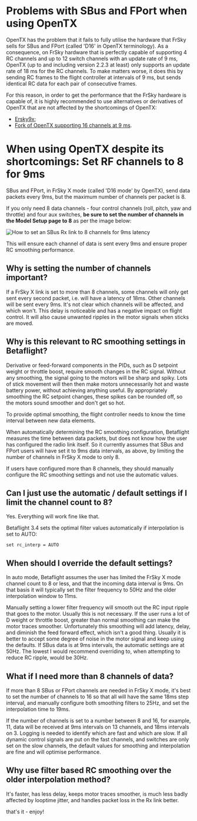 # Problems with SBus and FPort when using OpenTX

OpenTX has the problem that it fails to fully utilise the hardware that FrSky sells for SBus and FPort (called 'D16' in OpenTX terminology). As a consequence, on FrSky hardware that is perfectly capable of supporting 4 RC channels and up to 12 switch channels with an update rate of 9 ms, OpenTX (up to and including version 2.2.3 at least) only supports an update rate of 18 ms for the RC channels. To make matters worse, it does this by sending RC frames to the flight controller at intervals of 9 ms, but sends identical RC data for each pair of consecutive frames.

For this reason, in order to get the performance that the FrSky hardware is capable of, it is highly recommended to use alternatives or derivatives of OpenTX that are not affected by the shortcomings of OpenTX:

- [Ersky9x](http://www.er9x.com/);
- [Fork of OpenTX supporting 16 channels at 9 ms](https://github.com/mikeller/opentx/releases).

# When using OpenTX despite its shortcomings: Set RF channels to 8 for 9ms

SBus and FPort, in FrSky X mode (called 'D16 mode' by OpenTX), send data packets every 9ms, but the maximum number of channels per packet is 8.

If you only need 8 data channels - four control channels (roll, pitch, yaw and throttle) and four aux switches, **be sure to set the number of channels in the Model Setup page to 8** as per the image below:

![How to set an SBus Rx link to 8 channels for 9ms latency](https://betaflight.com/assets/img/D16_8_Channels.jpg)

This will ensure each channel of data is sent every 9ms and ensure proper RC smoothing performance.

## Why is setting the number of channels important?

If a FrSky X link is set to more than 8 channels, some channels will only get sent every second packet, i.e. will have a latency of 18ms. Other channels will be sent every 9ms. It's not clear which channels will be affected, and which won't. This delay is noticeable and has a negative impact on flight control. It will also cause unwanted ripples in the motor signals when sticks are moved.

## Why is this relevant to RC smoothing settings in Betaflight?

Derivative or feed-forward components in the PIDs, such as D setpoint weight or throttle boost, require smooth changes in the RC signal. Without any smoothing, the signal going to the motors will be sharp and spiky. Lots of stick movement will then then make motors unnecessarily hot and waste battery power, without achieving anything useful. By appropriately smoothing the RC setpoint changes, these spikes can be rounded off, so the motors sound smoother and don't get so hot.

To provide optimal smoothing, the flight controller needs to know the time interval between new data elements.

When automatically determining the RC smoothing configuration, Betaflight measures the time between data packets, but does not know how the user has configured the radio link itself. So it currently assumes that SBus and FPort users will have set it to 9ms data intervals, as above, by limiting the number of channels in FrSky X mode to only 8.

If users have configured more than 8 channels, they should manually configure the RC smoothing settings and not use the automatic values.

## Can I just use the automatic / default settings if I limit the channel count to 8?

Yes. Everything will work fine like that.

Betaflight 3.4 sets the optimal filter values automatically if interpolation is set to AUTO:

`set rc_interp = AUTO`

## When should I override the default settings?

In auto mode, Betaflight assumes the user has limited the FrSky X mode channel count to 8 or less, and that the incoming data interval is 9ms. On that basis it will typically set the filter frequency to 50Hz and the older interpolation window to 11ms.

Manually setting a lower filter frequency will smooth out the RC input ripple that goes to the motor. Usually this is not necessary. If the user runs a lot of D weight or throttle boost, greater than normal smoothing can make the motor traces smoother. Unfortunately this smoothing will add latency, delay, and diminish the feed forward effect, which isn't a good thing. Usually it is better to accept some degree of noise in the motor signal and keep using the defaults. If SBus data is at 9ms intervals, the automatic settings are at 50Hz. The lowest I would recommend overriding to, when attempting to reduce RC ripple, would be 30Hz.

## What if I need more than 8 channels of data?

If more than 8 SBus or FPort channels are needed in FrSky X mode, it's best to set the number of channels to 16 so that all will have the same 18ms step interval, and manually configure both smoothing filters to 25Hz, and set the interpolation time to 19ms.

If the number of channels is set to a number between 8 and 16, for example, 11, data will be received at 9ms intervals on 13 channels, and 18ms intervals on 3. Logging is needed to identify which are fast and which are slow. If all dynamic control signals are put on the fast channels, and switches are only set on the slow channels, the default values for smoothing and interpolation are fine and will optimise performance.

## Why use filter based RC smoothing over the older interpolation method?

It's faster, has less delay, keeps motor traces smoother, is much less badly affected by looptime jitter, and handles packet loss in the Rx link better.

that's it - enjoy!
